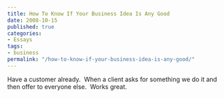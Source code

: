 ```yaml
---
title: How To Know If Your Business Idea Is Any Good
date: 2008-10-15
published: true
categories:
- Essays
tags:
- business
permalink: "/how-to-know-if-your-business-idea-is-any-good/"
---
```

Have a customer already.  When a client asks for something we do it and then offer to everyone else.  Works great.
